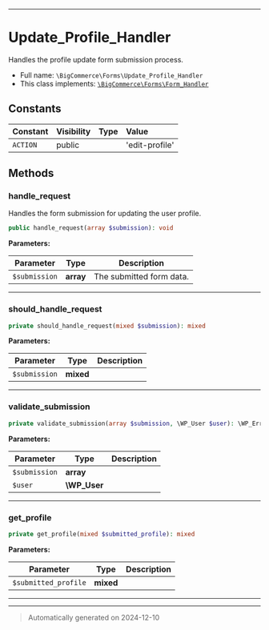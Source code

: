 ***

# Update_Profile_Handler

Handles the profile update form submission process.



* Full name: `\BigCommerce\Forms\Update_Profile_Handler`
* This class implements:
[`\BigCommerce\Forms\Form_Handler`](./Form_Handler.md)


## Constants

| Constant | Visibility | Type | Value |
|:---------|:-----------|:-----|:------|
|`ACTION`|public| |&#039;edit-profile&#039;|


## Methods


### handle_request

Handles the form submission for updating the user profile.

```php
public handle_request(array $submission): void
```








**Parameters:**

| Parameter | Type | Description |
|-----------|------|-------------|
| `$submission` | **array** | The submitted form data. |





***

### should_handle_request



```php
private should_handle_request(mixed $submission): mixed
```








**Parameters:**

| Parameter | Type | Description |
|-----------|------|-------------|
| `$submission` | **mixed** |  |





***

### validate_submission



```php
private validate_submission(array $submission, \WP_User $user): \WP_Error
```








**Parameters:**

| Parameter | Type | Description |
|-----------|------|-------------|
| `$submission` | **array** |  |
| `$user` | **\WP_User** |  |





***

### get_profile



```php
private get_profile(mixed $submitted_profile): mixed
```








**Parameters:**

| Parameter | Type | Description |
|-----------|------|-------------|
| `$submitted_profile` | **mixed** |  |





***


***
> Automatically generated on 2024-12-10
